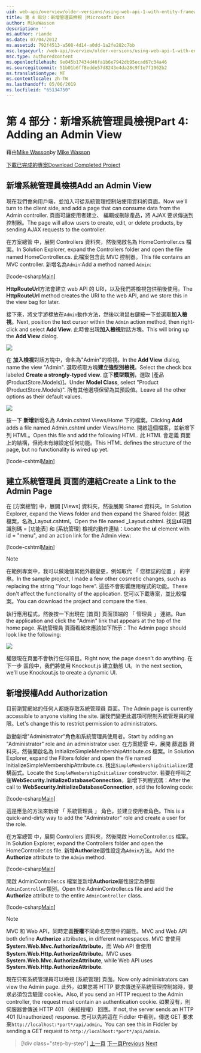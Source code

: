 ```yaml
---
uid: web-api/overview/older-versions/using-web-api-1-with-entity-framework-5/using-web-api-with-entity-framework-part-4
title: 第 4 部分：新增管理員檢視 |Microsoft Docs
author: MikeWasson
description: ''
ms.author: riande
ms.date: 07/04/2012
ms.assetid: 792f4513-a508-4d14-a0dd-1a2fe282c7bb
msc.legacyurl: /web-api/overview/older-versions/using-web-api-1-with-entity-framework-5/using-web-api-with-entity-framework-part-4
msc.type: authoredcontent
ms.openlocfilehash: 9e045b17434d46fa1b6e7942db95ecad67c34a46
ms.sourcegitcommit: 51b01b6ff8edde57d8243e4da28c9f1e7f1962b2
ms.translationtype: MT
ms.contentlocale: zh-TW
ms.lasthandoff: 05/06/2019
ms.locfileid: "65134750"
---
```

# <a name="part-4-adding-an-admin-view"></a><span data-ttu-id="4b8c9-102">第 4 部分：新增系統管理員檢視</span><span class="sxs-lookup"><span data-stu-id="4b8c9-102">Part 4: Adding an Admin View</span></span>

<span data-ttu-id="4b8c9-103">藉由[Mike Wasson](https://github.com/MikeWasson)</span><span class="sxs-lookup"><span data-stu-id="4b8c9-103">by [Mike Wasson](https://github.com/MikeWasson)</span></span>

[<span data-ttu-id="4b8c9-104">下載已完成的專案</span><span class="sxs-lookup"><span data-stu-id="4b8c9-104">Download Completed Project</span></span>](http://code.msdn.microsoft.com/ASP-NET-Web-API-with-afa30545)

## <a name="add-an-admin-view"></a><span data-ttu-id="4b8c9-105">新增系統管理員檢視</span><span class="sxs-lookup"><span data-stu-id="4b8c9-105">Add an Admin View</span></span>

<span data-ttu-id="4b8c9-106">現在我們會向用戶端，並加入可從系統管理控制站使用資料的頁面。</span><span class="sxs-lookup"><span data-stu-id="4b8c9-106">Now we'll turn to the client side, and add a page that can consume data from the Admin controller.</span></span> <span data-ttu-id="4b8c9-107">頁面可讓使用者建立、 編輯或刪除產品，將 AJAX 要求傳送到控制器。</span><span class="sxs-lookup"><span data-stu-id="4b8c9-107">The page will allow users to create, edit, or delete products, by sending AJAX requests to the controller.</span></span>

<span data-ttu-id="4b8c9-108">在方案總管 中，展開 Controllers 資料夾，然後開啟名為 HomeController.cs 檔案。</span><span class="sxs-lookup"><span data-stu-id="4b8c9-108">In Solution Explorer, expand the Controllers folder and open the file named HomeController.cs.</span></span> <span data-ttu-id="4b8c9-109">此檔案包含此 MVC 控制器。</span><span class="sxs-lookup"><span data-stu-id="4b8c9-109">This file contains an MVC controller.</span></span> <span data-ttu-id="4b8c9-110">新增名為`Admin`:</span><span class="sxs-lookup"><span data-stu-id="4b8c9-110">Add a method named `Admin`:</span></span>

[!code-csharp[Main](using-web-api-with-entity-framework-part-4/samples/sample1.cs)]

<span data-ttu-id="4b8c9-111">**HttpRouteUrl**方法會建立 web API 的 URI，以及我們將檢視包供稍後使用。</span><span class="sxs-lookup"><span data-stu-id="4b8c9-111">The **HttpRouteUrl** method creates the URI to the web API, and we store this in the view bag for later.</span></span>

<span data-ttu-id="4b8c9-112">接下來，將文字游標放在`Admin`動作方法，然後以滑鼠右鍵按一下並選取**加入檢視**。</span><span class="sxs-lookup"><span data-stu-id="4b8c9-112">Next, position the text cursor within the `Admin` action method, then right-click and select **Add View**.</span></span> <span data-ttu-id="4b8c9-113">此時會出現**加入檢視**對話方塊。</span><span class="sxs-lookup"><span data-stu-id="4b8c9-113">This will bring up the **Add View** dialog.</span></span>

![](using-web-api-with-entity-framework-part-4/_static/image1.png)

<span data-ttu-id="4b8c9-114">在 **加入檢視**對話方塊中，命名為"Admin"的檢視。</span><span class="sxs-lookup"><span data-stu-id="4b8c9-114">In the **Add View** dialog, name the view "Admin".</span></span> <span data-ttu-id="4b8c9-115">選取核取方塊**建立強型別檢視**。</span><span class="sxs-lookup"><span data-stu-id="4b8c9-115">Select the check box labeled **Create a strongly-typed view**.</span></span> <span data-ttu-id="4b8c9-116">底下**模型類別**，選取 [產品 (ProductStore.Models)]。</span><span class="sxs-lookup"><span data-stu-id="4b8c9-116">Under **Model Class**, select "Product (ProductStore.Models)".</span></span> <span data-ttu-id="4b8c9-117">所有其他選項保留為其預設值。</span><span class="sxs-lookup"><span data-stu-id="4b8c9-117">Leave all the other options as their default values.</span></span>

![](using-web-api-with-entity-framework-part-4/_static/image2.png)

<span data-ttu-id="4b8c9-118">按一下 **新增**新增名為 Admin.cshtml Views/Home 下的檔案。</span><span class="sxs-lookup"><span data-stu-id="4b8c9-118">Clicking **Add** adds a file named Admin.cshtml under Views/Home.</span></span> <span data-ttu-id="4b8c9-119">開啟這個檔案，並新增下列 HTML。</span><span class="sxs-lookup"><span data-stu-id="4b8c9-119">Open this file and add the following HTML.</span></span> <span data-ttu-id="4b8c9-120">此 HTML 會定義 頁面上的結構，但尚未有線設定任何功能。</span><span class="sxs-lookup"><span data-stu-id="4b8c9-120">This HTML defines the structure of the page, but no functionality is wired up yet.</span></span>

[!code-cshtml[Main](using-web-api-with-entity-framework-part-4/samples/sample2.cshtml)]

## <a name="create-a-link-to-the-admin-page"></a><span data-ttu-id="4b8c9-121">建立系統管理員 頁面的連結</span><span class="sxs-lookup"><span data-stu-id="4b8c9-121">Create a Link to the Admin Page</span></span>

<span data-ttu-id="4b8c9-122">在 [方案總管] 中，展開 [Views] 資料夾，然後展開 Shared 資料夾。</span><span class="sxs-lookup"><span data-stu-id="4b8c9-122">In Solution Explorer, expand the Views folder and then expand the Shared folder.</span></span> <span data-ttu-id="4b8c9-123">開啟檔案，名為\_Layout.cshtml。</span><span class="sxs-lookup"><span data-stu-id="4b8c9-123">Open the file named \_Layout.cshtml.</span></span> <span data-ttu-id="4b8c9-124">找出**ul**項目識別碼 = [功能表] 和 [系統管理] 檢視的動作連結：</span><span class="sxs-lookup"><span data-stu-id="4b8c9-124">Locate the **ul** element with id = "menu", and an action link for the Admin view:</span></span>

[!code-cshtml[Main](using-web-api-with-entity-framework-part-4/samples/sample3.cshtml)]

> [!NOTE]
> <span data-ttu-id="4b8c9-125">在範例專案中，我可以做幾個其他外觀變更，例如取代 「 您標誌的位置 」 的字串。</span><span class="sxs-lookup"><span data-stu-id="4b8c9-125">In the sample project, I made a few other cosmetic changes, such as replacing the string "Your logo here".</span></span> <span data-ttu-id="4b8c9-126">這些不會影響應用程式的功能。</span><span class="sxs-lookup"><span data-stu-id="4b8c9-126">These don't affect the functionality of the application.</span></span> <span data-ttu-id="4b8c9-127">您可以下載專案，並比較檔案。</span><span class="sxs-lookup"><span data-stu-id="4b8c9-127">You can download the project and compare the files.</span></span>

<span data-ttu-id="4b8c9-128">執行應用程式，然後按一下出現在 [首頁] 頁面頂端的 「 管理員 」 連結。</span><span class="sxs-lookup"><span data-stu-id="4b8c9-128">Run the application and click the "Admin" link that appears at the top of the home page.</span></span> <span data-ttu-id="4b8c9-129">系統管理員 頁面看起來應該如下所示：</span><span class="sxs-lookup"><span data-stu-id="4b8c9-129">The Admin page should look like the following:</span></span>

![](using-web-api-with-entity-framework-part-4/_static/image3.png)

<span data-ttu-id="4b8c9-130">權限現在頁面不會執行任何項目。</span><span class="sxs-lookup"><span data-stu-id="4b8c9-130">Right now, the page doesn't do anything.</span></span> <span data-ttu-id="4b8c9-131">在下一步 區段中，我們將使用 Knockout.js 建立動態 UI。</span><span class="sxs-lookup"><span data-stu-id="4b8c9-131">In the next section, we'll use Knockout.js to create a dynamic UI.</span></span>

## <a name="add-authorization"></a><span data-ttu-id="4b8c9-132">新增授權</span><span class="sxs-lookup"><span data-stu-id="4b8c9-132">Add Authorization</span></span>

<span data-ttu-id="4b8c9-133">目前瀏覽網站的任何人都能存取系統管理員 頁面。</span><span class="sxs-lookup"><span data-stu-id="4b8c9-133">The Admin page is currently accessible to anyone visiting the site.</span></span> <span data-ttu-id="4b8c9-134">讓我們變更此選項可限制系統管理員的權限。</span><span class="sxs-lookup"><span data-stu-id="4b8c9-134">Let's change this to restrict permission to administrators.</span></span>

<span data-ttu-id="4b8c9-135">啟動新增"Administrator"角色和系統管理員使用者。</span><span class="sxs-lookup"><span data-stu-id="4b8c9-135">Start by adding an "Administrator" role and an administrator user.</span></span> <span data-ttu-id="4b8c9-136">在方案總管 中，展開 篩選器 資料夾，然後開啟名為 InitializeSimpleMembershipAttribute.cs 檔案。</span><span class="sxs-lookup"><span data-stu-id="4b8c9-136">In Solution Explorer, expand the Filters folder and open the file named InitializeSimpleMembershipAttribute.cs.</span></span> <span data-ttu-id="4b8c9-137">找出`SimpleMembershipInitializer`建構函式。</span><span class="sxs-lookup"><span data-stu-id="4b8c9-137">Locate the `SimpleMembershipInitializer` constructor.</span></span> <span data-ttu-id="4b8c9-138">若要在呼叫之後**WebSecurity.InitializeDatabaseConnection**，新增下列程式碼：</span><span class="sxs-lookup"><span data-stu-id="4b8c9-138">After the call to **WebSecurity.InitializeDatabaseConnection**, add the following code:</span></span>

[!code-csharp[Main](using-web-api-with-entity-framework-part-4/samples/sample4.cs)]

<span data-ttu-id="4b8c9-139">這是應急的方法來新增 「 系統管理員 」 角色，並建立使用者角色。</span><span class="sxs-lookup"><span data-stu-id="4b8c9-139">This is a quick-and-dirty way to add the "Administrator" role and create a user for the role.</span></span>

<span data-ttu-id="4b8c9-140">在方案總管 中，展開 Controllers 資料夾，然後開啟 HomeController.cs 檔案。</span><span class="sxs-lookup"><span data-stu-id="4b8c9-140">In Solution Explorer, expand the Controllers folder and open the HomeController.cs file.</span></span> <span data-ttu-id="4b8c9-141">新增**Authorize**屬性設定為`Admin`方法。</span><span class="sxs-lookup"><span data-stu-id="4b8c9-141">Add the **Authorize** attribute to the `Admin` method.</span></span>

[!code-csharp[Main](using-web-api-with-entity-framework-part-4/samples/sample5.cs)]

<span data-ttu-id="4b8c9-142">開啟 AdminController.cs 檔案並新增**Authorize**屬性設定為整個`AdminController`類別。</span><span class="sxs-lookup"><span data-stu-id="4b8c9-142">Open the AdminController.cs file and add the **Authorize** attribute to the entire `AdminController` class.</span></span>

[!code-csharp[Main](using-web-api-with-entity-framework-part-4/samples/sample6.cs)]

> [!NOTE]
> <span data-ttu-id="4b8c9-143">MVC 和 Web API，同時定義**授權**不同命名空間中的屬性。</span><span class="sxs-lookup"><span data-stu-id="4b8c9-143">MVC and Web API both define **Authorize** attributes, in different namespaces.</span></span> <span data-ttu-id="4b8c9-144">MVC 會使用**System.Web.Mvc.AuthorizeAttribute**，而 Web API 會使用**System.Web.Http.AuthorizeAttribute**。</span><span class="sxs-lookup"><span data-stu-id="4b8c9-144">MVC uses **System.Web.Mvc.AuthorizeAttribute**, while Web API uses **System.Web.Http.AuthorizeAttribute**.</span></span>

<span data-ttu-id="4b8c9-145">現在只有系統管理員可以檢視 [系統管理] 頁面。</span><span class="sxs-lookup"><span data-stu-id="4b8c9-145">Now only administrators can view the Admin page.</span></span> <span data-ttu-id="4b8c9-146">此外，如果您將 HTTP 要求傳送至系統管理控制站時，要求必須包含驗證 cookie。</span><span class="sxs-lookup"><span data-stu-id="4b8c9-146">Also, if you send an HTTP request to the Admin controller, the request must contain an authentication cookie.</span></span> <span data-ttu-id="4b8c9-147">如果沒有，則伺服器會傳送 HTTP 401 （未經授權） 回應。</span><span class="sxs-lookup"><span data-stu-id="4b8c9-147">If not, the server sends an HTTP 401 (Unauthorized) response.</span></span> <span data-ttu-id="4b8c9-148">您可以先將這在 Fiddler 中看到，傳送 GET 要求來`http://localhost:*port*/api/admin`。</span><span class="sxs-lookup"><span data-stu-id="4b8c9-148">You can see this in Fiddler by sending a GET request to `http://localhost:*port*/api/admin`.</span></span>

> [!div class="step-by-step"]
> <span data-ttu-id="4b8c9-149">[上一頁](using-web-api-with-entity-framework-part-3.md)
> [下一頁](using-web-api-with-entity-framework-part-5.md)</span><span class="sxs-lookup"><span data-stu-id="4b8c9-149">[Previous](using-web-api-with-entity-framework-part-3.md)
[Next](using-web-api-with-entity-framework-part-5.md)</span></span>
